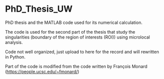 ﻿# PhD_Thesis_UW
 
 PhD thesis and the MATLAB code used for its numerical calculation.
 
 The code is used for the second part of the thesis that study the singularities (boundary of the region of interests (ROI)) using microlocal analysis.
 
 Code not well organized, just upload to here for the record and will rewritten in Python.
 
 Part of the code is modified from the code written by François Monard (https://people.ucsc.edu/~fmonard/)
